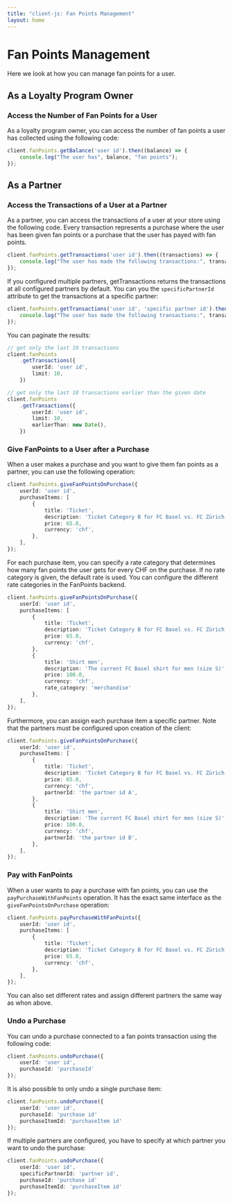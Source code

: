 ```yaml
---
title: "client-js: Fan Points Management"
layout: home
---
```


# Fan Points Management

Here we look at how you can manage fan points for a user.

## As a Loyalty Program Owner

### Access the Number of Fan Points for a User

As a loyalty program owner, you can access the number of fan points a user has collected using the following code:

```typescript
client.fanPoints.getBalance('user id').then((balance) => {
    console.log("The user has", balance, "fan points");
});
```

## As a Partner

### Access the Transactions of a User at a Partner

As a partner, you can access the transactions of a user at your store using the following code. Every transaction represents a purchase where the user has been given fan points or a purchase that the user has payed with fan points.

```typescript
client.fanPoints.getTransactions('user id').then((transactions) => {
    console.log("The user has made the following transactions:", transactions);
});
```

If you configured multiple partners, getTransactions returns the transactions at all configured partners by default. You can you the `specificPartnerId` attribute to get the transactions at a specific partner:

```typescript
client.fanPoints.getTransactions('user id', 'specific partner id').then((transactions) => {
    console.log("The user has made the following transactions:", transactions);
});
```

You can paginate the results:

```typescript
// get only the last 10 transactions
client.fanPoints
    .getTransactions({
        userId: 'user id',
        limit: 10,
    })

// get only the last 10 transactions earlier than the given date
client.fanPoints
    .getTransactions({
        userId: 'user id',
        limit: 10,
        earlierThan: new Date(),
    })
```

### Give FanPoints to a User after a Purchase

When a user makes a purchase and you want to give them fan points as a partner, you can use the following operation:

```typescript
client.fanPoints.giveFanPointsOnPurchase({
    userId: 'user id',
    purchaseItems: [
        {
            title: 'Ticket',
            description: 'Ticket Category B for FC Basel vs. FC Zürich',
            price: 65.0,
            currency: 'chf',
        },
    ],
});
```

For each purchase item, you can specify a rate category that determines how many fan points the user gets for every CHF on the purchase. If no rate category is given, the default rate is used. You can configure the different rate categories in the FanPoints backend.

```typescript
client.fanPoints.giveFanPointsOnPurchase({
    userId: 'user id',
    purchaseItems: [
        {
            title: 'Ticket',
            description: 'Ticket Category B for FC Basel vs. FC Zürich',
            price: 65.0,
            currency: 'chf',
        },
        {
            title: 'Shirt men',
            description: 'The current FC Basel shirt for men (size S)',
            price: 100.0,
            currency: 'chf',
            rate_category: 'merchandise'
        },
    ],
});
```

Furthermore, you can assign each purchase item a specific partner. Note that the partners must be configured upon creation of the client:

```typescript
client.fanPoints.giveFanPointsOnPurchase({
    userId: 'user id',
    purchaseItems: [
        {
            title: 'Ticket',
            description: 'Ticket Category B for FC Basel vs. FC Zürich',
            price: 65.0,
            currency: 'chf',
            partnerId: 'the partner id A',
        },
        {
            title: 'Shirt men',
            description: 'The current FC Basel shirt for men (size S)',
            price: 100.0,
            currency: 'chf',
            partnerId: 'the partner id B',
        },
    ],
});
```

### Pay with FanPoints

When a user wants to pay a purchase with fan points, you can use the `payPurchaseWithFanPoints` operation. It has the exact same interface as the `giveFanPointsOnPurchase` operation:

```typescript
client.fanPoints.payPurchaseWithFanPoints({
    userId: 'user id',
    purchaseItems: [
        {
            title: 'Ticket',
            description: 'Ticket Category B for FC Basel vs. FC Zürich',
            price: 65.0,
            currency: 'chf',
        },
    ],
});
```

You can also set different rates and assign different partners the same way as whon above.

### Undo a Purchase

You can undo a purchase connected to a fan points transaction using the following code:

```typescript
client.fanPoints.undoPurchase({
    userId: 'user id',
    purchaseId: 'purchaseId'
});
```

It is also possible to only undo a single purchase item:

```typescript
client.fanPoints.undoPurchase({
    userId: 'user id',
    purchaseId: 'purchase id'
    purchaseItemId: 'purchaseItem id'
});
```

If multiple partners are configured, you have to specify at which partner you want to undo the purchase:

```typescript
client.fanPoints.undoPurchase({
    userId: 'user id',
    specificPartnerId: 'partner id',
    purchaseId: 'purchase id'
    purchaseItemId: 'purchaseItem id'
});
```